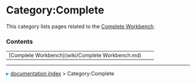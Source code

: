 # Category:Complete
This category lists pages related to the [Complete Workbench](Complete_Workbench.md).

### Contents

|     |     |     |
| --- | --- | --- |
| [Complete Workbench](wiki/Complete Workbench.md) |



---
![](images/Right_arrow.png) [documentation index](../README.md) > Category:Complete
